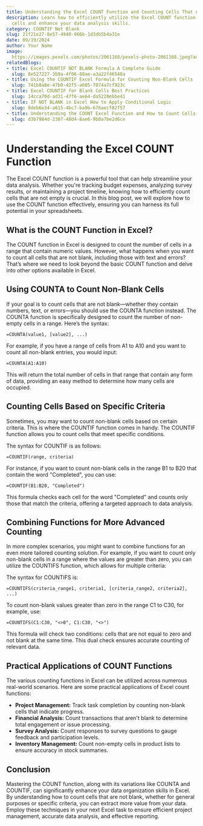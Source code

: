 ```yaml
---
title: Understanding the Excel COUNT Function and Counting Cells That Are Not Blank
description: Learn how to efficiently utilize the Excel COUNT function to count non-blank
  cells and enhance your data analysis skills.
category: COUNTIF Not Blank
slug: 21f21e27-8e57-4940-966b-1d3db5b4a31e
date: 09/19/2024
author: Your Name
image: 
  https://images.pexels.com/photos/2061168/pexels-photo-2061168.jpeg?auto=compress&cs=tinysrgb&w=600
relatedBlogs:
- title: Excel COUNTIF NOT BLANK Formula A Complete Guide
  slug: 8e527227-3b9a-4f06-88ae-a3a22f46548a
- title: Using the COUNTIF Excel Formula for Counting Non-Blank Cells
  slug: 741b8a8e-47b0-42f5-a605-7074a7cf923c
- title: Excel COUNTIF for Blank Cells Best Practices
  slug: 14cca70d-ad31-47f6-ae64-da5228ebbe41
- title: IF NOT BLANK in Excel How to Apply Conditional Logic
  slug: 0deb6e34-a615-4bc7-ba9b-676aecf02f57
- title: Understanding the COUNT Excel Function and How to Count Cells in a Range
  slug: d3b7984d-2307-48d4-8ae6-9b0a7be2d6ce
---
```


# Understanding the Excel COUNT Function

The Excel COUNT function is a powerful tool that can help streamline your data analysis. Whether you're tracking budget expenses, analyzing survey results, or maintaining a project timeline, knowing how to efficiently count cells that are not empty is crucial. In this blog post, we will explore how to use the COUNT function effectively, ensuring you can harness its full potential in your spreadsheets.

## What is the COUNT Function in Excel?

The COUNT function in Excel is designed to count the number of cells in a range that contain numeric values. However, what happens when you want to count all cells that are not blank, including those with text and errors? That’s where we need to look beyond the basic COUNT function and delve into other options available in Excel.

## Using COUNTA to Count Non-Blank Cells

If your goal is to count cells that are not blank—whether they contain numbers, text, or errors—you should use the COUNTA function instead. The COUNTA function is specifically designed to count the number of non-empty cells in a range. Here’s the syntax:

```excel
=COUNTA(value1, [value2], ...)
```

For example, if you have a range of cells from A1 to A10 and you want to count all non-blank entries, you would input:

```excel
=COUNTA(A1:A10)
```

This will return the total number of cells in that range that contain any form of data, providing an easy method to determine how many cells are occupied.

## Counting Cells Based on Specific Criteria

Sometimes, you may want to count non-blank cells based on certain criteria. This is where the COUNTIF function comes in handy. The COUNTIF function allows you to count cells that meet specific conditions.

The syntax for COUNTIF is as follows:

```excel
=COUNTIF(range, criteria)
```

For instance, if you want to count non-blank cells in the range B1 to B20 that contain the word "Completed", you can use:

```excel
=COUNTIF(B1:B20, "Completed")
```

This formula checks each cell for the word "Completed" and counts only those that match the criteria, offering a targeted approach to data analysis.

## Combining Functions for More Advanced Counting

In more complex scenarios, you might want to combine functions for an even more tailored counting solution. For example, if you want to count only non-blank cells in a range where the values are greater than zero, you can utilize the COUNTIFS function, which allows for multiple criteria:

The syntax for COUNTIFS is:

```excel
=COUNTIFS(criteria_range1, criteria1, [criteria_range2, criteria2], ...)
```

To count non-blank values greater than zero in the range C1 to C30, for example, use:

```excel
=COUNTIFS(C1:C30, "<>0", C1:C30, "<>")
```

This formula will check two conditions: cells that are not equal to zero and not blank at the same time. This dual check ensures accurate counting of relevant data.

## Practical Applications of COUNT Functions

The various counting functions in Excel can be utilized across numerous real-world scenarios. Here are some practical applications of Excel count functions:

- **Project Management:** Track task completion by counting non-blank cells that indicate progress.
- **Financial Analysis:** Count transactions that aren't blank to determine total engagement or issue processing.
- **Survey Analysis:** Count responses to survey questions to gauge feedback and participation levels.
- **Inventory Management:** Count non-empty cells in product lists to ensure accuracy in stock summaries.

## Conclusion

Mastering the COUNT function, along with its variations like COUNTA and COUNTIF, can significantly enhance your data organization skills in Excel. By understanding how to count cells that are not blank, whether for general purposes or specific criteria, you can extract more value from your data. Employ these techniques in your next Excel task to ensure efficient project management, accurate data analysis, and effective reporting.
